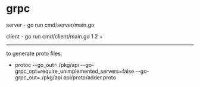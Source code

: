 # grpc
server - go run cmd/server/main.go

client - go run cmd/client/main.go 1 2 +

---

to generate proto files:
- protoc --go_out=./pkg/api --go-grpc_opt=require_unimplemented_servers=false --go-grpc_out=./pkg/api api/proto/adder.proto
